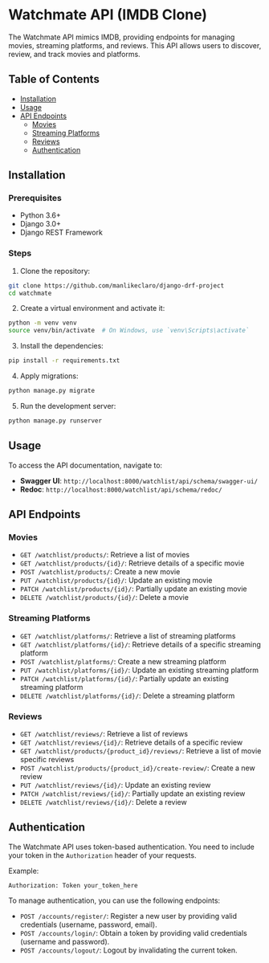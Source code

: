 # Watchmate API (IMDB Clone)

The Watchmate API mimics IMDB, providing endpoints for managing movies, streaming platforms, and reviews. This API
allows users to discover, review, and track movies and platforms.

## Table of Contents

- [Installation](#installation)
- [Usage](#usage)
- [API Endpoints](#api-endpoints)
    - [Movies](#movies)
    - [Streaming Platforms](#streaming-platforms)
    - [Reviews](#reviews)
    - [Authentication](#authentication)

## Installation

### Prerequisites

- Python 3.6+
- Django 3.0+
- Django REST Framework

### Steps

1. Clone the repository:

```bash
git clone https://github.com/manlikeclaro/django-drf-project
cd watchmate
```

2. Create a virtual environment and activate it:

```bash
python -m venv venv
source venv/bin/activate  # On Windows, use `venv\Scripts\activate`
```

3. Install the dependencies:

```bash
pip install -r requirements.txt
```

4. Apply migrations:

```bash
python manage.py migrate
```

5. Run the development server:

```bash
python manage.py runserver
```

## Usage

To access the API documentation, navigate to:

- **Swagger UI**: `http://localhost:8000/watchlist/api/schema/swagger-ui/`
- **Redoc**: `http://localhost:8000/watchlist/api/schema/redoc/`

## API Endpoints

### Movies

- `GET /watchlist/products/`: Retrieve a list of movies
- `GET /watchlist/products/{id}/`: Retrieve details of a specific movie
- `POST /watchlist/products/`: Create a new movie
- `PUT /watchlist/products/{id}/`: Update an existing movie
- `PATCH /watchlist/products/{id}/`: Partially update an existing movie
- `DELETE /watchlist/products/{id}/`: Delete a movie

### Streaming Platforms

- `GET /watchlist/platforms/`: Retrieve a list of streaming platforms
- `GET /watchlist/platforms/{id}/`: Retrieve details of a specific streaming platform
- `POST /watchlist/platforms/`: Create a new streaming platform
- `PUT /watchlist/platforms/{id}/`: Update an existing streaming platform
- `PATCH /watchlist/platforms/{id}/`: Partially update an existing streaming platform
- `DELETE /watchlist/platforms/{id}/`: Delete a streaming platform

### Reviews

- `GET /watchlist/reviews/`: Retrieve a list of reviews
- `GET /watchlist/reviews/{id}/`: Retrieve details of a specific review
- `GET /watchlist/products/{product_id}/reviews/`: Retrieve a list of movie specific reviews
- `POST /watchlist/products/{product_id}/create-review/`: Create a new review
- `PUT /watchlist/reviews/{id}/`: Update an existing review
- `PATCH /watchlist/reviews/{id}/`: Partially update an existing review
- `DELETE /watchlist/reviews/{id}/`: Delete a review

## Authentication

The Watchmate API uses token-based authentication. You need to include your token in the `Authorization` header of your
requests.

Example:

```
Authorization: Token your_token_here
```

To manage authentication, you can use the following endpoints:

- `POST /accounts/register/`: Register a new user by providing valid credentials (username, password, email).
- `POST /accounts/login/`: Obtain a token by providing valid credentials (username and password).
- `POST /accounts/logout/`: Logout by invalidating the current token.

